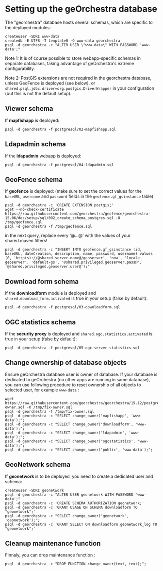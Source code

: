 # Setting up the geOrchestra database

The "georchestra" database hosts several schemas, which are specific to the deployed modules:
```
createuser -SDRI www-data
createdb -E UTF8 -T template0 -O www-data georchestra
psql -d georchestra -c "ALTER USER \"www-data\" WITH PASSWORD 'www-data';"
```

Note 1: It is of course possible to store webapp-specific schemas in separate databases, taking advantage of geOrchestra's extreme configurability.

Note 2: PostGIS extensions are not required in the georchestra database, unless GeoFence is deployed (see below), or ```shared.psql.jdbc.driver=org.postgis.DriverWrapper``` in your configuration (but this is not the default setup).

## Viewer schema

If **mapfishapp** is deployed:
```
psql -d georchestra -f postgresql/02-mapfishapp.sql
```

## Ldapadmin schema

If the **ldapadmin** webapp is deployed:
```
psql -d georchestra -f postgresql/04-ldapadmin.sql
```

## GeoFence schema

If **geofence** is deployed: (make sure to set the correct values for the ```baseURL```, ```username``` and ```password``` fields in the ```geofence.gf_gsinstance``` table)
```
psql -d georchestra -c 'CREATE EXTENSION postgis;'
wget --no-check-certificate https://raw.githubusercontent.com/georchestra/geofence/georchestra-15.06/doc/setup/sql/002_create_schema_postgres.sql -O /tmp/geofence.sql
psql -d georchestra -f /tmp/geofence.sql
```
in the next query, replace every '@...@' with the values of your shared.maven.filters!
```
psql -d georchestra -c "INSERT INTO geofence.gf_gsinstance (id, baseURL, dateCreation, description, name, password, username) values (0, 'http(s)://@shared.server.name@/geoserver', 'now', 'locale geoserver', 'default-gs', '@shared.privileged.geoserver.pass@', '@shared.privileged.geoserver.user@');"
```

## Download form schema

If the **downloadform** module is deployed and ```shared.download_form.activated``` is true in your setup (false by default):
```
psql -d georchestra -f postgresql/03-downloadform.sql
```

## OGC statistics schema

If the **security proxy** is deployed and ```shared.ogc.statistics.activated``` is true in your setup (false by default):
```
psql -d georchestra -f postgresql/05-ogc-server-statistics.sql
```

## Change ownership of database objects
 
Ensure geOrchestra database user is owner of database. If your database is dedicated to geOrchestra (no other 
apps are running in same database), you can use following procedure to reset ownership of all objects to selected user, for 
example ```www-data``` :

```
wget https://raw.githubusercontent.com/georchestra/georchestra/15.12/postgresql/fix-owner.sql -O /tmp/fix-owner.sql
psql -d georchestra -f /tmp/fix-owner.sql
psql -d georchestra -c "SELECT change_owner('mapfishapp', 'www-data');";
psql -d georchestra -c "SELECT change_owner('downloadform', 'www-data');";
psql -d georchestra -c "SELECT change_owner('ldapadmin', 'www-data');";
psql -d georchestra -c "SELECT change_owner('ogcstatistics', 'www-data');";
psql -d georchestra -c "SELECT change_owner('public', 'www-data');";
```

## GeoNetwork schema

If **geonetwork** is to be deployed, you need to create a dedicated user and schema:
```
createuser -SDRI geonetwork
psql -d georchestra -c "ALTER USER geonetwork WITH PASSWORD 'www-data';"
psql -d georchestra -c 'CREATE SCHEMA AUTHORIZATION geonetwork;'
psql -d georchestra -c 'GRANT USAGE ON SCHEMA downloadform TO "geonetwork";'
psql -d georchestra -c "SELECT change_owner('geonetwork', 'geonetwork');";
psql -d georchestra -c 'GRANT SELECT ON downloadform.geonetwork_log TO "geonetwork";'
```

## Cleanup maintenance function

Finnaly, you can drop maintenance function :
```
psql -d georchestra -c "DROP FUNCTION change_owner(text, text);";
```